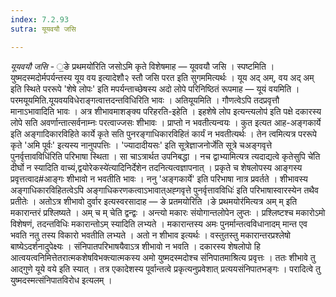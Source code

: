 ```yaml
---
index: 7.2.93
sutra: यूयवयौ जसि

---
```

_यूयवयौ जसि_ - ॒ङे प्रथमयो॑रिति जसोऽमि कृते विशेषमाह — यूववयौ जसि । स्पष्टमिति । युष्मदस्मदोर्मपर्यन्तस्य यूय वय इत्यादेशौ२ स्तौ जसि परत इति सुगममित्यर्थः । यूय अद् अम्, वय अद् अम् इति स्थिते पररूपे 'शेषे लोपः' इति मपर्यन्ताच्छेषस्य अदो लोपे परिनिष्ठितं रूपमाह — यूयं वयमिति । परमयूयमिति.यूयवयविधेराङ्गत्वात्तदन्तविधिरिति भावः । अतियूयमिति । गौणत्वेऽपि तदप्रवृत्तौ मानाऽभावादिति भावः । अत्र शीभावमाशङ्क्य परिहरति-इहेति । इहशेषे लोप इत्यन्त्यलोप॑ इति पक्षे दकारस्य लोपे सति अवर्णान्तात्सर्वनाम्नः परत्वाज्जसः शीभावः । प्राप्तो न भवतीत्यन्वयः । कुत इत्यत आह-अङ्गकार्ये इति अङ्गादिकारविहिते कार्ये कृते सति पुनरङ्गाधिकारविहितं कार्यं न भवतीत्यर्थः । तेन त्वमित्यत्र पररूपे कृते 'अमि पूर्वः' इत्यस्य नानुपपत्तिः । 'ज्यादादीयसः' इति सूत्रेज्ञाजनोर्जे॑ति सूत्रे चअङ्गवृत्ते पुनर्वृत्तावविधि॑रिति परिभाषा स्थिता । सा चाऽत्रार्थत उपनिबद्धा । नच द्वाभ्यामित्यत्र त्यदाद्यत्वे कृतेसुपि चे॑ति दीर्घो न स्यादिति वाच्यं,द्वयोरेकस्ये॑त्यादिनिर्देशेन तदनित्यत्वज्ञापनात् । प्रकृते च शेषलोपस्य आङ्गस्य प्रवृत्तत्वाद#आङ्गः शीभावो न भवतीति भावः । ननु 'अङ्गकार्ये' इति परिभाषा नात्र प्रवर्तते । शीभावस्य अङ्गाधिकारविहितत्वेऽपि अङ्गाधिकरणकत्वाऽभावात्अह्गवृत्ते पुनर्वृत्तावविधिः॑ इति परिभाषास्वारस्येन तथैव प्रतीतेः । अतोऽत्र शीभावो दुर्वार इत्यस्वरसादाह — ङे प्रतमयोरिति ।ङे प्रथमयोर॑मित्यत्र अम् म् इति मकारान्तरं प्रश्लिष्यते । अम् च म् चेति द्वन्द्वः । अन्त्यो मकारः संयोगान्तलोपेन लुप्तः । प्रश्लिष्टश्च मकारोऽमो विशेषणं, तदन्तविधिः मकारान्तोऽम् स्यादिति लभ्यते । मकारान्तस्य अमः पुनर्मान्तत्वविधानादम् मान्त एव भवति नतु तस्य विकारो भवतीति लभ्यते । अतो न शीभाव इत्यर्थः । वस्तुतस्तु मकारान्तरप्रश्लेषो बाष्येऽदर्शनादुपेक्ष्यः । संनिपातपरिभाषयैवाऽत्र शीभावो न भवति । दकारस्य शेषलोपो हि आत्वयत्वनिमित्तेतरात्मकशेषविभक्त्यात्मकस्य अमो युष्मदस्मदोश्च संनिपातमाश्रित्य प्रवृत्तः । ततः शीभावे तु आद्गुणे यूये वये इति स्यात् । तत्र एकादेशस्य पूर्वान्तत्वे प्रकृत्यनुप्रवेशात् प्रत्ययसंनिपातभङ्गः । परादित्वे तु युष्मदस्मत्संनिपातविरोध इत्यलम् ।
